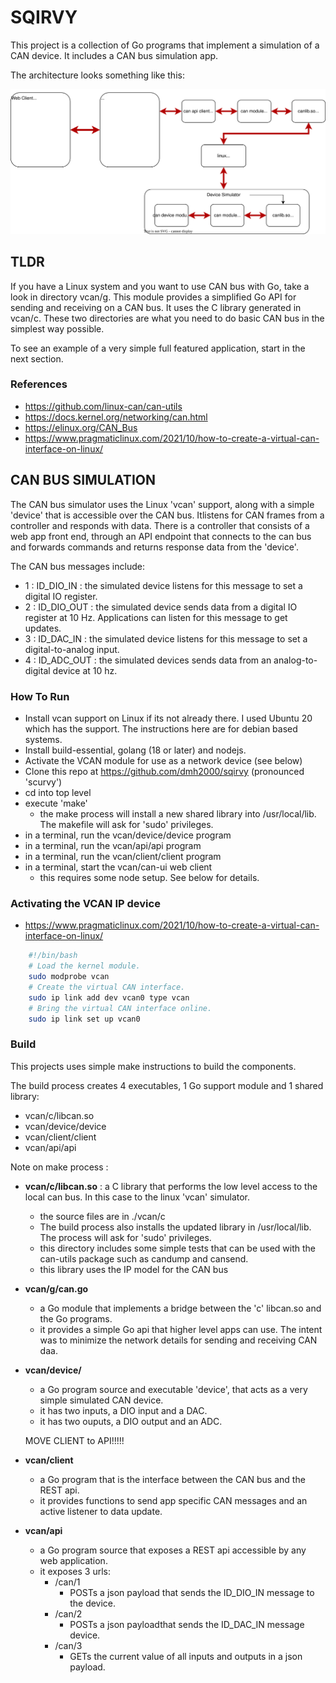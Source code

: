 # SQIRVY

This project is a collection of Go programs that implement a simulation of a CAN device. It includes a CAN bus simulation app.

The architecture looks something like this:

<img src="./sqirvy.drawio.svg"/>

## TLDR

If you have a Linux system and you want to use CAN bus with Go, take a look in directory vcan/g. This module provides a simplified Go API for sending and receiving on a CAN bus. It uses the C library generated in vcan/c. These two directories are what you need to do basic CAN bus in the simplest way possible.

To see an example of a very simple full featured application, start in the next section.

### References

- https://github.com/linux-can/can-utils
- https://docs.kernel.org/networking/can.html
- https://elinux.org/CAN_Bus
- https://www.pragmaticlinux.com/2021/10/how-to-create-a-virtual-can-interface-on-linux/

## CAN BUS SIMULATION

The CAN bus simulator uses the Linux 'vcan' support, along with a simple 'device' that is accessible over the CAN bus. Itlistens for CAN frames from a controller and responds with data.
There is a controller that consists of a web app front end, through an API endpoint that connects to the can bus and forwards commands and returns response data from the 'device'.

The CAN bus messages include:

- 1 : ID_DIO_IN : the simulated device listens for this message to set a digital IO register.
- 2 : ID_DIO_OUT : the simulated device sends data from a digital IO register at 10 Hz. Applications can listen for this message to get updates.
- 3 : ID_DAC_IN : the simulated device listens for this message to set a digital-to-analog input.
- 4 : ID_ADC_OUT : the simulated devices sends data from an analog-to-digital device at 10 hz.

### How To Run

- Install vcan support on Linux if its not already there. I used Ubuntu 20 which has the support. The instructions here are for debian based systems.
- Install build-essential, golang (18 or later) and nodejs.
- Activate the VCAN module for use as a network device (see below)
- Clone this repo at https://github.com/dmh2000/sqirvy (pronounced 'scurvy')
- cd into top level
- execute 'make'
  - the make process will install a new shared library into /usr/local/lib. The makefile will ask for 'sudo' privileges.
- in a terminal, run the vcan/device/device program
- in a terminal, run the vcan/api/api program
- in a terminal, run the vcan/client/client program
- in a terminal, start the vcan/can-ui web client
  - this requires some node setup. See below for details.

### Activating the VCAN IP device

- https://www.pragmaticlinux.com/2021/10/how-to-create-a-virtual-can-interface-on-linux/

```bash
    #!/bin/bash
    # Load the kernel module.
    sudo modprobe vcan
    # Create the virtual CAN interface.
    sudo ip link add dev vcan0 type vcan
    # Bring the virtual CAN interface online.
    sudo ip link set up vcan0
```

### Build

This projects uses simple make instructions to build the components.

The build process creates 4 executables, 1 Go support module and 1 shared library:

- vcan/c/libcan.so
- vcan/device/device
- vcan/client/client
- vcan/api/api

Note on make process :

- **vcan/c/libcan.so** : a C library that performs the low level access to the local can bus. In this case to the linux 'vcan' simulator.
  - the source files are in ./vcan/c
  - The build process also installs the updated library in /usr/local/lib. The process will ask for 'sudo' privileges.
  - this directory includes some simple tests that can be used with the can-utils package such as candump and cansend.
  - this library uses the IP model for the CAN bus
- **vcan/g/can.go**
  - a Go module that implements a bridge between the 'c' libcan.so and the Go programs.
  - it provides a simple Go api that higher level apps can use. The intent was to minimize the network details for sending and receiving CAN daa.
- **vcan/device/**

  - a Go program source and executable 'device', that acts as a very simple simulated CAN device.
  - it has two inputs, a DIO input and a DAC.
  - it has two ouputs, a DIO output and an ADC.

  MOVE CLIENT to API!!!!!

- **vcan/client**
  - a Go program that is the interface between the CAN bus and the REST api.
  - it provides functions to send app specific CAN messages and an active listener to data update.
- **vcan/api**
  - a Go program source that exposes a REST api accessible by any web application.
  - it exposes 3 urls:
    - /can/1
      - POSTs a json payload that sends the ID_DIO_IN message to the device.
    - /can/2
      - POSTs a json payloadthat sends the ID_DAC_IN message device.
    - /can/3
      - GETs the current value of all inputs and outputs in a json payload.
